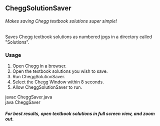 ## CheggSolutionSaver
###### Makes saving Chegg textbook solutions super simple!

Saves Chegg textbook solutions as numbered jpgs in a directory called "Solutions".

### Usage

1. Open Chegg in a browser.
2. Open the textbook solutions you wish to save.
3. Run CheggSolutionSaver.
4. Select the Chegg Window within 8 seconds.
5. Allow CheggSolutionSaver to run.

javac CheggSaver.java  
java CheggSaver <number of solutions to save>

##### For best results, open textbook solutions in full screen view, and zoom out.